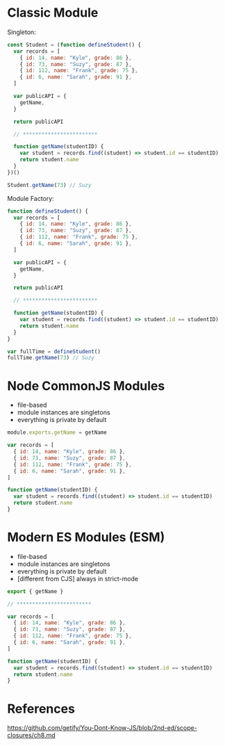 # Classic Module

Singleton:

```js
const Student = (function defineStudent() {
  var records = [
    { id: 14, name: "Kyle", grade: 86 },
    { id: 73, name: "Suzy", grade: 87 },
    { id: 112, name: "Frank", grade: 75 },
    { id: 6, name: "Sarah", grade: 91 },
  ]

  var publicAPI = {
    getName,
  }

  return publicAPI

  // ************************

  function getName(studentID) {
    var student = records.find((student) => student.id == studentID)
    return student.name
  }
})()

Student.getName(73) // Suzy
```

Module Factory:

```js
function defineStudent() {
  var records = [
    { id: 14, name: "Kyle", grade: 86 },
    { id: 73, name: "Suzy", grade: 87 },
    { id: 112, name: "Frank", grade: 75 },
    { id: 6, name: "Sarah", grade: 91 },
  ]

  var publicAPI = {
    getName,
  }

  return publicAPI

  // ************************

  function getName(studentID) {
    var student = records.find((student) => student.id == studentID)
    return student.name
  }
}

var fullTime = defineStudent()
fullTime.getName(73) // Suzy
```

# Node CommonJS Modules

- file-based
- module instances are singletons
- everything is private by default

```js
module.exports.getName = getName

var records = [
  { id: 14, name: "Kyle", grade: 86 },
  { id: 73, name: "Suzy", grade: 87 },
  { id: 112, name: "Frank", grade: 75 },
  { id: 6, name: "Sarah", grade: 91 },
]

function getName(studentID) {
  var student = records.find((student) => student.id == studentID)
  return student.name
}
```

# Modern ES Modules (ESM)

- file-based
- module instances are singletons
- everything is private by default
- [different from CJS] always in strict-mode

```js
export { getName }

// ************************

var records = [
  { id: 14, name: "Kyle", grade: 86 },
  { id: 73, name: "Suzy", grade: 87 },
  { id: 112, name: "Frank", grade: 75 },
  { id: 6, name: "Sarah", grade: 91 },
]

function getName(studentID) {
  var student = records.find((student) => student.id == studentID)
  return student.name
}
```

# References

https://github.com/getify/You-Dont-Know-JS/blob/2nd-ed/scope-closures/ch8.md
